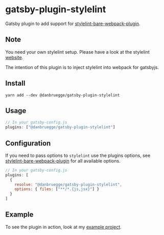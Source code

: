 # gatsby-plugin-stylelint
Gatsby plugin to add support for [stylelint-bare-webpack-plugin][plugin].

## Note
You need your own stylelint setup. Please have a look at the stylelint
[website][stylelint-website].

The intention of this plugin is to inject stylelint into webpack for gatsbyjs.

## Install
`yarn add --dev @danbruegge/gatsby-plugin-stylelint`

## Usage
```javascript
// In your gatsby-config.js
plugins: ["@danbruegge/gatsby-plugin-stylelint"]
```

## Configuration
If you need to pass options to `stylelint` use the plugins options, see
[stylelint-bare-webpack-plugin][options] for all available options.

```javascript
// In your gatsby-config.js
plugins: [
  {
    resolve: "@danbruegge/gatsby-plugin-stylelint",
    options: { files: ["**/*.{js,jsx}"] }
  }
]
```

## Example
To see the plugin in action, look at my [example project][example-project].


[plugin]: https://github.com/cascornelissen/stylelint-bare-webpack-plugin
[options]: https://github.com/cascornelissen/stylelint-bare-webpack-plugin#options
[stylelint-website]: https://stylelint.io/
[example-project]: https://github.com/danbruegge/gatsby-starter-default-extended
